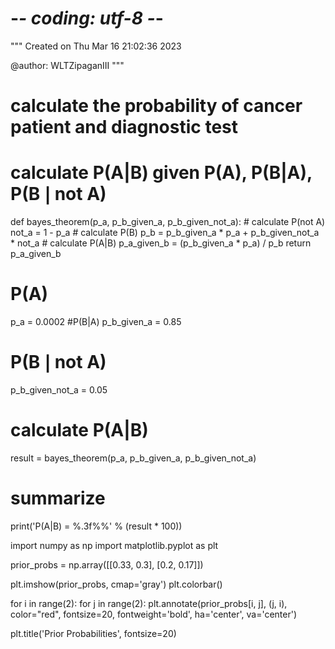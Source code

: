 # -*- coding: utf-8 -*-
"""
Created on Thu Mar 16 21:02:36 2023

@author: WLTZipaganIII
"""
# calculate the probability of cancer patient and diagnostic test

# calculate P(A|B) given P(A), P(B|A), P(B❘not A)
def bayes_theorem(p_a, p_b_given_a, p_b_given_not_a): 
    # calculate P(not A)
    not_a = 1 - p_a
    # calculate P(B)
    p_b = p_b_given_a * p_a + p_b_given_not_a * not_a 
    # calculate P(A|B)
    p_a_given_b = (p_b_given_a * p_a) / p_b
    return p_a_given_b

# P(A)
p_a = 0.0002
#P(B|A)
p_b_given_a = 0.85
# P(B❘not A)
p_b_given_not_a = 0.05
# calculate P(A|B)
result = bayes_theorem(p_a, p_b_given_a, p_b_given_not_a)
# summarize
print('P(A|B) = %.3f%%' % (result * 100))

import numpy as np
import matplotlib.pyplot as plt

prior_probs = np.array([[0.33, 0.3], [0.2, 0.17]])

plt.imshow(prior_probs, cmap='gray')
plt.colorbar()

for i in range(2):
    for j in range(2):
        plt.annotate(prior_probs[i, j], (j, i), color="red", fontsize=20, fontweight='bold', ha='center', va='center')

plt.title('Prior Probabilities', fontsize=20)
